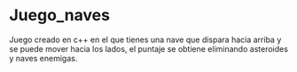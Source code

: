 # Juego_naves
Juego creado en c++ en el que tienes una nave que dispara hacia arriba y se puede mover hacia los lados, el puntaje se obtiene eliminando asteroides y naves enemigas.
